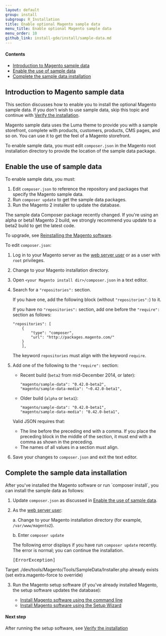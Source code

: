 ```yaml
---
layout: default
group: install
subgroup: R_Installation
title: Enable optional Magento sample data
menu_title: Enable optional Magento sample data
menu_order: 10
github_link: install-gde/install/sample-data.md
---
```

 
#### Contents

*	<a href="#instgde-install-sample-intro">Introduction to Magento sample data</a>
*	<a href="#instgde-install-sample-enabling">Enable the use of sample data</a>
*   <a href="#instgde-install-sample-after">Complete the sample data installation</a>

<h2 id="instgde-prereq-sample-intro">Introduction to Magento sample data</h2>
This section discusses how to enable you to install the optional Magento sample data. If you don't wish to use sample data, skip this topic and continue with <a href="{{ site.gdeurl }}install-gde/install/verify.html">Verify the installation</a>.

Magento sample data uses the Luma theme to provide you with a sample storefront, complete with products, customers, products, CMS pages, and so on. You can use it to get the feel of a Magento storefront.

To enable sample data, you must edit `composer.json` in the Magento root installation directory to provide the location of the sample data package.

<h2 id="instgde-install-sample-enabling">Enable the use of sample data</h2>

To enable sample data, you must:

1.  Edit `composer.json` to reference the repository and packages that specify the Magento sample data.
2.  Run `composer update` to get the sample data packages.
3.  Run the Magento 2 installer to update the database.

<div class="bs-callout bs-callout-info" id="info">
   <p>The sample data Composer package recently changed. If you're using an alpha or beta1 Magento 2 build, we strongly recommend you update to a beta2 build to get the latest code.</p> 
<p>To upgrade, see <a href="{{ site.gdeurl }}install-gde/install/install-cli.html#instgde-install-magento-reinstall">Reinstalling the Magento software</a>.</p></div>

To edit `composer.json`:

1.  Log in to your Magento server as the <a href="{{ site.gdeurl }}install-gde/install/prepare-install.html#install-update-depend-apacheweb">web server user</a> or as a user with `root` privileges.
2.  Change to your Magento installation directory.
3.  Open `<your Magento install dir>/composer.json` in a text editor.
4.  Search for a `"repositories":` section.

    If you have one, add the following block (without `"repositories":`) to it.
    
    If you have no `"repositories":` section, add one before the `"require":` section as follows:

        "repositories": [
            {
                "type": "composer",
                "url": "http://packages.magento.com/"
            }
            ],

    <div class="bs-callout bs-callout-info" id="info">
        <p>The keyword <code>repositories</code> must align with the keyword <code>require</code>.</p> </div>

5.  Add one of the following to the `"require":` section:

    *   Recent build (`beta2` from mid-December 2014, or later):

            "magento/sample-data": "0.42.0-beta2",
            "magento/sample-data-media": "~0.42.0-beta1",

    *   Older build (`alpha` or `beta1`):

            "magento/sample-data": "0.42.0-beta1",        
            "magento/sample-data-media": "0.42.0-beta1",

    <div class="bs-callout bs-callout-info" id="info">
        <p>Valid JSON requires that:
            <ul><li>The line before the preceding end with a comma. If you place the preceding block in the middle of the section, it must end with a comma as shown in the preceding.</li>
            <li>The names of all values in a section must align.</li></ul> </div>

6.  Save your changes to `composer.json` and exit the text editor.

<h2 id="instgde-install-sample-after">Complete the sample data installation</h2>
After you've installed the Magento software or run `composer install`, you can install the sample data as follows:

1.  Update `composer.json` as discussed in <a href="#instgde-install-sample-enabling">Enable the use of sample data</a>.
2.  As the <a href="{{ site.gdeurl }}install-gde/install/prepare-install.html#install-update-depend-apache">web server user</a>:

    a.  Change to your Magento installation directory (for example, `/var/www/magento2`).

    b. Enter `composer update`

    <div class="bs-callout bs-callout-info" id="info">
        <p>The following error displays if you have run <code>composer update</code> recently. The error is normal; you can continue the installation.</p> 
        <pre>[ErrorException]
  Target ./dev/tools/Magento/Tools/SampleData/Installer.php already exists (set extra.magento-force to override)</pre></div>

3.  Run the Magento setup software (if you've already installed Magento, the setup software updates the database):

    *   <a href="{{ site.gdeurl }}install-gde/install/install-cli.html">Install Magento software using the command line</a>
    *   <a href="{{ site.gdeurl }}install-gde/install/install-web.html">Install Magento software using the Setup Wizard</a>


#### Next step

After running the setup software, see <a href="{{ site.gdeurl }}install-gde/install/verify.html">Verify the installation</a>
